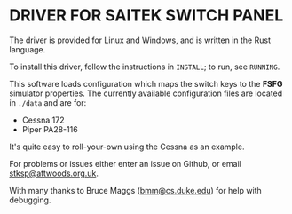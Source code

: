 DRIVER FOR SAITEK SWITCH PANEL
==============================

The driver is provided for Linux and Windows, and is written in the Rust language. 
   
To install this driver, follow the instructions in `INSTALL`; to run, see `RUNNING`.

This software loads configuration which maps the switch keys to the **FSFG** simulator properties. The currently available configuration files are located in `./data`
and are for:

* Cessna 172
* Piper PA28-116

It's quite easy to roll-your-own using the Cessna as an example.


For problems or issues either enter an issue on Github, or email stksp@attwoods.org.uk.

With many thanks to Bruce Maggs (bmm@cs.duke.edu) for help with debugging.

